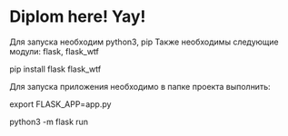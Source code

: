 # Diplom here! Yay!
Для запуска необходим python3, pip
Также необходимы следующие модули: flask, flask_wtf

pip install flask flask_wtf


Для запуска приложения необходимо в папке проекта выполнить: 

export FLASK_APP=app.py

python3 -m flask run

